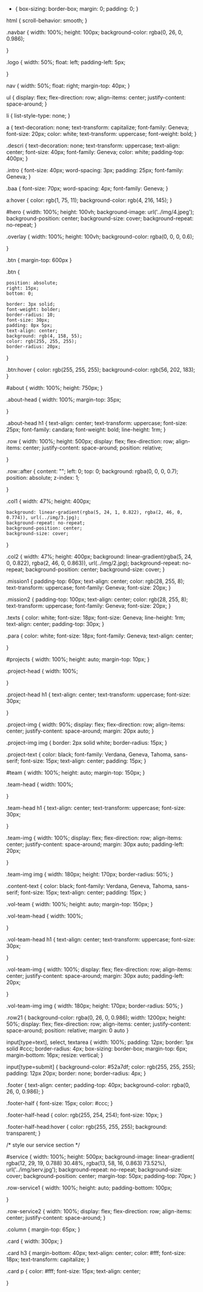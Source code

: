 * {
    box-sizing: border-box;
    margin: 0;
    padding: 0;
}

html {
    scroll-behavior: smooth;
}

.navbar {
    width: 100%;
    height: 100px;
    background-color: rgba(0, 26, 0, 0.986);



}

.logo {
    width: 50%;
    float: left;
    padding-left: 5px;

}

nav {
    width: 50%;
    float: right;
    margin-top: 40px;
}

ul {
    display: flex;
    flex-direction: row;
    align-items: center;
    justify-content: space-around;
}

li {
    list-style-type: none;
}

a {
    text-decoration: none;
    text-transform: capitalize;
    font-family: Geneva;
    font-size: 20px;
    color: white;
    text-transform: uppercase;
    font-weight: bold;
}

.descri {
    text-decoration: none;
    text-transform: uppercase;
    text-align: center;
    font-size: 40px;
    font-family: Geneva;
    color: white;
    padding-top: 400px;
}

.intro {
    font-size: 40px;
    word-spacing: 3px;
    padding: 25px;
    font-family: Geneva;
}

.baa {
    font-size: 70px;
    word-spacing: 4px;
    font-family: Geneva;
}

a:hover {
    color: rgb(1, 75, 11);
    background-color: rgb(4, 216, 145);
}

#hero {
    width: 100%;
    height: 100vh;
    background-image: url('../img/4.jpeg');
    background-position: center;
    background-size: cover;
    background-repeat: no-repeat;
}

.overlay {
    width: 100%;
    height: 100vh;
    background-color: rgba(0, 0, 0, 0.6);

}

.btn {
    margin-top: 600px
}

.btn {

    position: absolute;
    right: 15px;
    bottom: 0;

    border: 3px solid;
    font-weight: bolder;
    border-radius: 10;
    font-size: 30px;
    padding: 8px 5px;
    text-align: center;
    background: rgb(4, 158, 55);
    color: rgb(255, 255, 255);
    border-radius: 20px;
}

.btn:hover {
    color: rgb(255, 255, 255);
    background-color: rgb(56, 202, 183);
}

#about {
    width: 100%;
    height: 750px;
}

.about-head {
    width: 100%;
    margin-top: 35px;

}

.about-head h1 {
    text-align: center;
    text-transform: uppercase;
    font-size: 25px;
    font-family: candara;
    font-weight: bold;
    line-height: 1rm;
}

.row {
    width: 100%;
    height: 500px;
    display: flex;
    flex-direction: row;
    align-items: center;
    justify-content: space-around;
    position: relative;


}

.row::after {
    content: "";
    left: 0;
    top: 0;
    background: rgba(0, 0, 0, 0.7);
    position: absolute;
    z-index: 1;

}

.col1 {
    width: 47%;
    height: 400px;

    background: linear-gradient(rgba(5, 24, 1, 0.822), rgba(2, 46, 0, 0.774)), url(../img/3.jpg);
    background-repeat: no-repeat;
    background-position: center;
    background-size: cover;
}


.col2 {
    width: 47%;
    height: 400px;
    background: linear-gradient(rgba(5, 24, 0, 0.822), rgba(2, 46, 0, 0.863)), url(../img/2.jpg);
    background-repeat: no-repeat;
    background-position: center;
    background-size: cover;
}

.mission1 {
    padding-top: 60px;
    text-align: center;
    color: rgb(28, 255, 8);
    text-transform: uppercase;
    font-family: Geneva;
    font-size: 20px;
}

.mission2 {
    padding-top: 100px;
    text-align: center;
    color: rgb(28, 255, 8);
    text-transform: uppercase;
    font-family: Geneva;
    font-size: 20px;
}

.texts {
    color: white;
    font-size: 18px;
    font-size: Geneva;
    line-height: 1rm;
    text-align: center;
    padding-top: 30px;
}

.para {
    color: white;
    font-size: 18px;
    font-family: Geneva;
    text-align: center;

}

#projects {
    width: 100%;
    height: auto;
    margin-top: 10px;
}

.project-head {
    width: 100%;

}

.project-head h1 {
    text-align: center;
    text-transform: uppercase;
    font-size: 30px;

}

.project-img {
    width: 90%;
    display: flex;
    flex-direction: row;
    align-items: center;
    justify-content: space-around;
    margin: 20px auto;
}

.project-img img {
    border: 2px solid white;
    border-radius: 15px;
}

.project-text {
    color: black;
    font-family: Verdana, Geneva, Tahoma, sans-serif;
    font-size: 15px;
    text-align: center;
    padding: 15px;
}

#team {
    width: 100%;
    height: auto;
    margin-top: 150px;
}

.team-head {
    width: 100%;

}

.team-head h1 {
    text-align: center;
    text-transform: uppercase;
    font-size: 30px;

}

.team-img {
    width: 100%;
    display: flex;
    flex-direction: row;
    align-items: center;
    justify-content: space-around;
    margin: 30px auto;
    padding-left: 20px;

}

.team-img img {
    width: 180px;
    height: 170px;
    border-radius: 50%;
}

.content-text {
    color: black;
    font-family: Verdana, Geneva, Tahoma, sans-serif;
    font-size: 15px;
    text-align: center;
    padding: 15px;
}

.vol-team {
    width: 100%;
    height: auto;
    margin-top: 150px;
}

.vol-team-head {
    width: 100%;

}

.vol-team-head h1 {
    text-align: center;
    text-transform: uppercase;
    font-size: 30px;

}

.vol-team-img {
    width: 100%;
    display: flex;
    flex-direction: row;
    align-items: center;
    justify-content: space-around;
    margin: 30px auto;
    padding-left: 20px;

}

.vol-team-img img {
    width: 180px;
    height: 170px;
    border-radius: 50%;
}

.row21 {
    background-color: rgba(0, 26, 0, 0.986);
    width: 1200px;
    height: 50%;
    display: flex;
    flex-direction: row;
    align-items: center;
    justify-content: space-around;
    position: relative;
    margin: 0 auto
}

input[type=text],
select,
textarea {
    width: 100%;
    padding: 12px;
    border: 1px solid #ccc;
    border-radius: 4px;
    box-sizing: border-box;
    margin-top: 6px;
    margin-bottom: 16px;
    resize: vertical;
}

input[type=submit] {
    background-color: #52a7df;
    color: rgb(255, 255, 255);
    padding: 12px 20px;
    border: none;
    border-radius: 4px;
}

.footer {
    text-align: center;
    padding-top: 40px;
    background-color: rgba(0, 26, 0, 0.986);
}

.footer-half {
    font-size: 15px;
    color: #ccc;
}

.footer-half-head {
    color: rgb(255, 254, 254);
    font-size: 10px;
}

.footer-half-head:hover {
    color: rgb(255, 255, 255);
    background: transparent;
}


/* style our service section */

#service {
    width: 100%;
    height: 500px;
    background-image: linear-gradient( rgba(12, 29, 19, 0.788) 30.48%, rgba(13, 58, 16, 0.863) 73.52%), url('../img/serv.jpg');
    background-repeat: no-repeat;
    background-size: cover;
    background-position: center;
    margin-top: 50px;
    padding-top: 70px;
}

.row-service1 {
    width: 100%;
    height: auto;
    padding-bottom: 100px;

}

.row-service2 {
    width: 100%;
    display: flex;
    flex-direction: row;
    align-items: center;
    justify-content: space-around;
}

.column {
    margin-top: 65px;
}

.card {
    width: 300px;
}

.card h3 {
    margin-bottom: 40px;
    text-align: center;
    color: #fff;
    font-size: 18px;
    text-transform: capitalize;
}

.card p {
    color: #fff;
    font-size: 15px;
    text-align: center;
    

}
